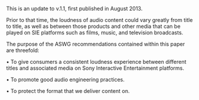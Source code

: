 This is an update to v.1.1, first published in August 2013.

Prior to that time, the loudness of audio content
could vary greatly from title to title, as well as
between those products and other media that can
be played on SIE platforms such as films, music,
and television broadcasts.

The purpose of the ASWG recommendations
contained within this paper are threefold:

• To give consumers a consistent loudness
experience between different titles and
associated media on Sony Interactive
Entertainment platforms.

• To promote good audio engineering practices.

• To protect the format that we deliver content on.
